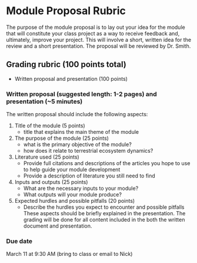 # Module Proposal Rubric
The purpose of the module proposal is to lay out your idea for the module that will
constitute your class project as a way to receive feedback and, ultimately, improve your project.
This will involve a short, written idea for the review and a short presentation. The proposal will be
reviewed by Dr. Smith. 

## Grading rubric (100 points total)
- Written proposal and presentation (100 points)

### Written proposal (suggested length: 1-2 pages) and presentation (~5 minutes)
The written proposal should include the following aspects:
1. Title of the module (5 points)
	- title that explains the main theme of the module
2. The purpose of the module (25 points)
	- what is the primary objective of the module?
	- how does it relate to terrestrial ecosystem dynamics?
3. Literature used (25 points)
	- Provide full citations and descriptions of the articles you
	hope to use to help guide your module development
	- Provide a description of literature you still need to find
4. Inputs and outputs (25 points)
	- What are the necessary inputs to your module?
	- What outputs will your module produce?
5. Expected hurdles and possible pitfalls (20 points)
	- Describe the hurdles you expect to encounter and possible pitfalls
These aspects should be briefly explained in the presentation. The grading will be done
for all content included in the both the written document and presentation.

### Due date
March 11 at 9:30 AM (bring to class or email to Nick)
